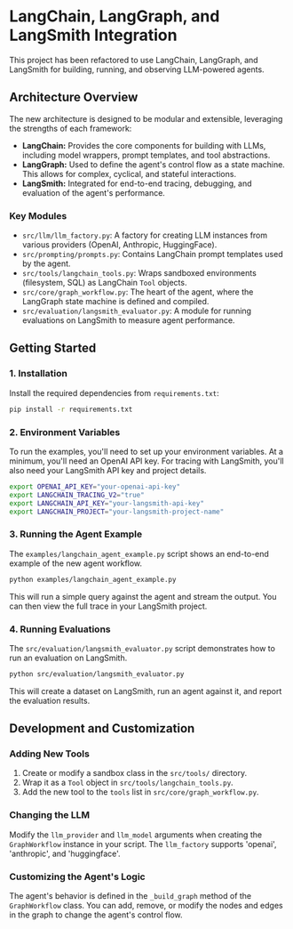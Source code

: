 # LangChain, LangGraph, and LangSmith Integration

This project has been refactored to use LangChain, LangGraph, and LangSmith for building, running, and observing LLM-powered agents.

## Architecture Overview

The new architecture is designed to be modular and extensible, leveraging the strengths of each framework:

- **LangChain:** Provides the core components for building with LLMs, including model wrappers, prompt templates, and tool abstractions.
- **LangGraph:** Used to define the agent's control flow as a state machine. This allows for complex, cyclical, and stateful interactions.
- **LangSmith:** Integrated for end-to-end tracing, debugging, and evaluation of the agent's performance.

### Key Modules

- `src/llm/llm_factory.py`: A factory for creating LLM instances from various providers (OpenAI, Anthropic, HuggingFace).
- `src/prompting/prompts.py`: Contains LangChain prompt templates used by the agent.
- `src/tools/langchain_tools.py`: Wraps sandboxed environments (filesystem, SQL) as LangChain `Tool` objects.
- `src/core/graph_workflow.py`: The heart of the agent, where the LangGraph state machine is defined and compiled.
- `src/evaluation/langsmith_evaluator.py`: A module for running evaluations on LangSmith to measure agent performance.

## Getting Started

### 1. Installation

Install the required dependencies from `requirements.txt`:

```bash
pip install -r requirements.txt
```

### 2. Environment Variables

To run the examples, you'll need to set up your environment variables. At a minimum, you'll need an OpenAI API key. For tracing with LangSmith, you'll also need your LangSmith API key and project details.

```bash
export OPENAI_API_KEY="your-openai-api-key"
export LANGCHAIN_TRACING_V2="true"
export LANGCHAIN_API_KEY="your-langsmith-api-key"
export LANGCHAIN_PROJECT="your-langsmith-project-name"
```

### 3. Running the Agent Example

The `examples/langchain_agent_example.py` script shows an end-to-end example of the new agent workflow.

```bash
python examples/langchain_agent_example.py
```

This will run a simple query against the agent and stream the output. You can then view the full trace in your LangSmith project.

### 4. Running Evaluations

The `src/evaluation/langsmith_evaluator.py` script demonstrates how to run an evaluation on LangSmith.

```bash
python src/evaluation/langsmith_evaluator.py
```

This will create a dataset on LangSmith, run an agent against it, and report the evaluation results.

## Development and Customization

### Adding New Tools

1. Create or modify a sandbox class in the `src/tools/` directory.
2. Wrap it as a `Tool` object in `src/tools/langchain_tools.py`.
3. Add the new tool to the `tools` list in `src/core/graph_workflow.py`.

### Changing the LLM

Modify the `llm_provider` and `llm_model` arguments when creating the `GraphWorkflow` instance in your script. The `llm_factory` supports 'openai', 'anthropic', and 'huggingface'.

### Customizing the Agent's Logic

The agent's behavior is defined in the `_build_graph` method of the `GraphWorkflow` class. You can add, remove, or modify the nodes and edges in the graph to change the agent's control flow.
